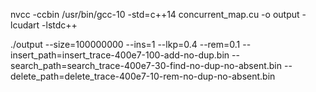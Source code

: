 nvcc -ccbin /usr/bin/gcc-10 -std=c++14 concurrent_map.cu -o output -lcudart -lstdc++


./output --size=100000000 --ins=1 --lkp=0.4 --rem=0.1 --insert_path=insert_trace-400e7-100-add-no-dup.bin --search_path=search_trace-400e7-30-find-no-dup-no-absent.bin --delete_path=delete_trace-400e7-10-rem-no-dup-no-absent.bin